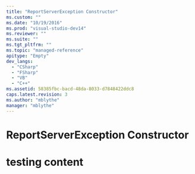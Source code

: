 ```yaml
---
title: "ReportServerException Constructor"
ms.custom: ""
ms.date: "10/19/2016"
ms.prod: "visual-studio-dev14"
ms.reviewer: ""
ms.suite: ""
ms.tgt_pltfrm: ""
ms.topic: "managed-reference"
apitype: "Empty"
dev_langs: 
  - "CSharp"
  - "FSharp"
  - "VB"
  - "C++"
ms.assetid: 58385fbc-bacd-48da-8033-d7848422ddc8
caps.latest.revision: 3
ms.author: "mblythe"
manager: "mblythe"
---
```

# ReportServerException Constructor
# testing content